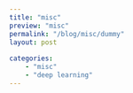 ```yaml
---
title: "misc"
preview: "misc" 
permalink: "/blog/misc/dummy" 
layout: post
 
categories: 
    - "misc"
    - "deep learning"
---
```

